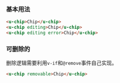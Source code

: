 ### 基本用法

``` html
<u-chip>Chip</u-chip>
<u-chip editing>Chip</u-chip>
<u-chip editing error>Chip</u-chip>
```

### 可删除的

删除逻辑需要利用`v-if`和`@remove`事件自己实现。

``` html
<u-chip removable>Chip</u-chip>
```
